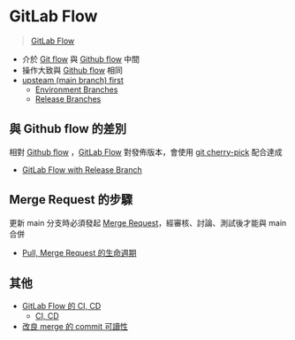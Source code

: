 # GitLab Flow
> [GitLab Flow](https://youtu.be/InKNIvky2KE)


- 介於 [Git flow](Git%20Flow/Git%20flow.md) 與 [Github flow](Git%20Flow/Github%20flow.md) 中間
- 操作大致與 [Github flow](Git%20Flow/Github%20flow.md) 相同
- [upsteam (main branch) first](upsteam%20(main%20branch)%20first.md)
	- [Environment Branches](Environment%20Branches.md)
	- [Release Branches](Release%20Branches.md)

##



## 與 Github flow 的差別
相對 [Github flow](Git%20Flow/Github%20flow.md) ，[GitLab Flow](GitLab%20Flow.md) 對發佈版本，會使用 [git cherry-pick](../dontTrustYourLittleBrain/git%20cherry-pick.md) 配合達成
- [GitLab Flow with Release Branch](GitLab%20Flow%20with%20Release%20Branch.md)


## Merge Request 的步驟

更新 main 分支時必須發起 [Merge Request](Git%20Flow/Merge%20Request.md)，經審核、討論、測試後才能與 main 合併

- [Pull, Merge Request 的生命週期](Pull,%20Merge%20Request%20的生命週期.md)


## 其他
- [GitLab Flow 的 CI, CD](GitLab%20Flow%20的%20CI,%20CD.md)
	- [CI, CD](Git%20Flow/CI,%20CD.md)
- [改良 merge 的 commit 可讀性](../dontTrustYourLittleBrain/改良%20merge%20的%20commit%20可讀性.md)